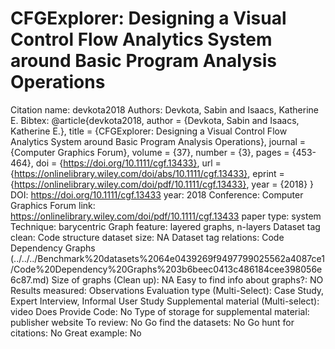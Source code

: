 # CFGExplorer: Designing a Visual Control Flow Analytics System around Basic Program Analysis Operations

Citation name: devkota2018
Authors: Devkota, Sabin and Isaacs, Katherine E.
Bibtex: @article{devkota2018,
author = {Devkota, Sabin and Isaacs, Katherine E.},
title = {CFGExplorer: Designing a Visual Control Flow Analytics System around Basic Program Analysis Operations},
journal = {Computer Graphics Forum},
volume = {37},
number = {3},
pages = {453-464},
doi = {https://doi.org/10.1111/cgf.13433},
url = {https://onlinelibrary.wiley.com/doi/abs/10.1111/cgf.13433},
eprint = {https://onlinelibrary.wiley.com/doi/pdf/10.1111/cgf.13433},
year = {2018}
}
DOI: https://doi.org/10.1111/cgf.13433
year: 2018
Conference: Computer Graphics Forum
link: https://onlinelibrary.wiley.com/doi/pdf/10.1111/cgf.13433
paper type: system
Technique: barycentric
Graph feature: layered graphs, n-layers
Dataset tag clean: Code structure
dataset size: NA
Dataset tag relations: Code Dependency Graphs (../../../Benchmark%20datasets%2064e0439269f9497799025562a4087ce1/Code%20Dependency%20Graphs%203b6beec0413c486184cee398056e6c87.md)
Size of graphs (Clean up): NA
Easy to find info about graphs?: NO
Results measured: Observations
Evaluation type (Multi-Select): Case Study, Expert Interview, Informal User Study
Supplemental material (Multi-select): video
Does Provide Code: No
Type of storage for supplemental material: publisher website
To review: No
Go find the datasets: No
Go hunt for citations: No
Great example: No